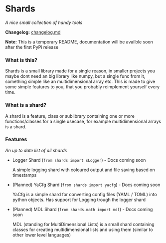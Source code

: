 # Shards
*A nice small collection of handy tools*

**Changelog:** [changelog.md](https://github.com/CheetahDoesStuff/shards/blob/release/changelog.md)

**Note:** This is a temporary README, documentation will be availble soon after the first PyPi release

### What is this?
Shards is a small library made for a single reason, in smaller projects you
maybe dont need an big library like numpy, but a single func from it, something simple like an multidimensional array etc. This is made to 
give some simple features to you, that you probably reimplement yourself
every time.

### What is a shard?
A shard is a feature, class or sublibrary containing one or more functions/classes for a single usecase, for example multidimensional arrays is a shard.

### Features
*An up to date list of all shards*
* Logger Shard (`from shards import sLogger`) - Docs coming soon

    A simple logging shard with coloured output and file saving based on timestamps

* (Planned) YaCfg Shard (`from shards import yacfg`) - Docs coming soon

    YaCfg is a simple shard for converting config files (YAML / TOML) into python objects. Has support for Logging trough the logger shard

* (Planned) MDL Shard (`from shards.math import mdl`) - Docs coming soon

    MDL (standing for MultiDimensional Lists) is a small shard containing classes for creating multidimensional lists and using them (similar to other lower level languages)